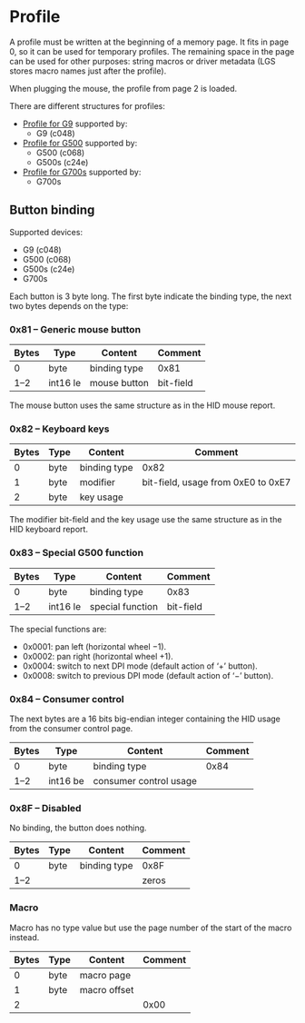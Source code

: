 Profile
=======

A profile must be written at the beginning of a memory page. It fits in page 0, so it can be used for temporary profiles. The remaining space in the page can be used for other purposes: string macros or driver metadata (LGS stores macro names just after the profile).

When plugging the mouse, the profile from page 2 is loaded.

There are different structures for profiles:
 - [Profile for G9](profile/g9.md) supported by:
   - G9 (c048)
 - [Profile for G500](profile/g500.md) supported by:
   - G500 (c068)
   - G500s (c24e)
 - [Profile for G700s](profile/g700s.md) supported by:
   - G700s

Button binding
--------------

Supported devices:
 - G9 (c048)
 - G500 (c068)
 - G500s (c24e)
 - G700s

Each button is 3 byte long.  The first byte indicate the binding type, the next two bytes depends on the type:

### 0x81 – Generic mouse button

| Bytes | Type       | Content            | Comment                  |
| ----- | ---------- | ------------------ | ------------------------ |
| 0     | byte       | binding type       | 0x81                     |
| 1–2   | int16 le   | mouse button       | bit-field                |

The mouse button uses the same structure as in the HID mouse report.


### 0x82 – Keyboard keys

| Bytes | Type       | Content            | Comment                  |
| ----- | ---------- | ------------------ | ------------------------ |
| 0     | byte       | binding type       | 0x82                     |
| 1     | byte       | modifier           | bit-field, usage from 0xE0 to 0xE7 |
| 2     | byte       | key usage          |                          |

The modifier bit-field and the key usage use the same structure as in the HID keyboard report.

### 0x83 – Special G500 function

| Bytes | Type       | Content            | Comment                  |
| ----- | ---------- | ------------------ | ------------------------ |
| 0     | byte       | binding type       | 0x83                     |
| 1–2   | int16 le   | special function   | bit-field                |

The special functions are:
 - 0x0001: pan left (horizontal wheel −1).
 - 0x0002: pan right (horizontal wheel +1).
 - 0x0004: switch to next DPI mode (default action of ‘+’ button).
 - 0x0008: switch to previous DPI mode (default action of ‘−’ button).


### 0x84 – Consumer control

The next bytes are a 16 bits big-endian integer containing the HID usage from the consumer control page.

| Bytes | Type       | Content                | Comment                  |
| ----- | ---------- | ---------------------- | ------------------------ |
| 0     | byte       | binding type           | 0x84                     |
| 1–2   | int16 be   | consumer control usage |                          |


### 0x8F – Disabled

No binding, the button does nothing.

| Bytes | Type       | Content            | Comment                  |
| ----- | ---------- | ------------------ | ------------------------ |
| 0     | byte       | binding type       | 0x8F                     |
| 1–2   |            |                    | zeros                    |


### Macro

Macro has no type value but use the page number of the start of the macro instead.

| Bytes | Type       | Content            | Comment                  |
| ----- | ---------- | ------------------ | ------------------------ |
| 0     | byte       | macro page         |                          |
| 1     | byte       | macro offset       |                          |
| 2     |            |                    | 0x00                     |

